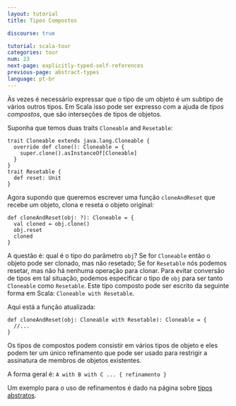 ```yaml
---
layout: tutorial
title: Tipos Compostos

discourse: true

tutorial: scala-tour
categories: tour
num: 23
next-page: explicitly-typed-self-references
previous-page: abstract-types
language: pt-br
---
```


Às vezes é necessário expressar que o tipo de um objeto é um subtipo de vários outros tipos. Em Scala isso pode ser expresso com a ajuda de *tipos compostos*, que são interseções de tipos de objetos.

Suponha que temos duas traits `Cloneable` and `Resetable`:

```tut
trait Cloneable extends java.lang.Cloneable {
  override def clone(): Cloneable = { 
    super.clone().asInstanceOf[Cloneable]
  }
}
trait Resetable {
  def reset: Unit
}
```

Agora supondo que queremos escrever uma função `cloneAndReset` que recebe um objeto, clona e reseta o objeto original:

```
def cloneAndReset(obj: ?): Cloneable = {
  val cloned = obj.clone()
  obj.reset
  cloned
}
```

A questão é: qual é o tipo do parâmetro `obj`? Se for `Cloneable` então o objeto pode ser clonado, mas não resetado; Se for `Resetable` nós podemos resetar, mas não há nenhuma operação para clonar. Para evitar conversão de tipos em tal situação, podemos especificar o tipo de `obj` para ser tanto `Cloneable` como `Resetable`. Este tipo composto pode ser escrito da seguinte forma em Scala: `Cloneable with Resetable`.

Aqui está a função atualizada:

```
def cloneAndReset(obj: Cloneable with Resetable): Cloneable = {
  //...
}
```

Os tipos de compostos podem consistir em vários tipos de objeto e eles podem ter um único refinamento que pode ser usado para restrigir a assinatura de membros de objetos existentes.

A forma geral é: `A with B with C ... { refinamento }`

Um exemplo para o uso de refinamentos é dado na página sobre [tipos abstratos](abstract-types.html). 
